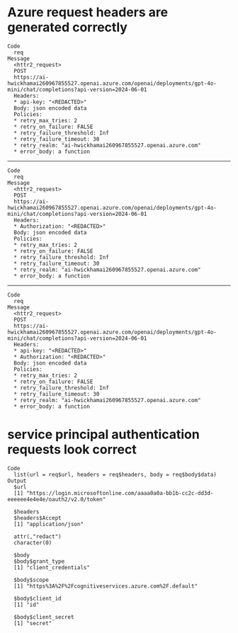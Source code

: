# Azure request headers are generated correctly

    Code
      req
    Message
      <httr2_request>
      POST
      https://ai-hwickhamai260967855527.openai.azure.com/openai/deployments/gpt-4o-mini/chat/completions?api-version=2024-06-01
      Headers:
      * api-key: "<REDACTED>"
      Body: json encoded data
      Policies:
      * retry_max_tries: 2
      * retry_on_failure: FALSE
      * retry_failure_threshold: Inf
      * retry_failure_timeout: 30
      * retry_realm: "ai-hwickhamai260967855527.openai.azure.com"
      * error_body: a function

---

    Code
      req
    Message
      <httr2_request>
      POST
      https://ai-hwickhamai260967855527.openai.azure.com/openai/deployments/gpt-4o-mini/chat/completions?api-version=2024-06-01
      Headers:
      * Authorization: "<REDACTED>"
      Body: json encoded data
      Policies:
      * retry_max_tries: 2
      * retry_on_failure: FALSE
      * retry_failure_threshold: Inf
      * retry_failure_timeout: 30
      * retry_realm: "ai-hwickhamai260967855527.openai.azure.com"
      * error_body: a function

---

    Code
      req
    Message
      <httr2_request>
      POST
      https://ai-hwickhamai260967855527.openai.azure.com/openai/deployments/gpt-4o-mini/chat/completions?api-version=2024-06-01
      Headers:
      * api-key: "<REDACTED>"
      * Authorization: "<REDACTED>"
      Body: json encoded data
      Policies:
      * retry_max_tries: 2
      * retry_on_failure: FALSE
      * retry_failure_threshold: Inf
      * retry_failure_timeout: 30
      * retry_realm: "ai-hwickhamai260967855527.openai.azure.com"
      * error_body: a function

# service principal authentication requests look correct

    Code
      list(url = req$url, headers = req$headers, body = req$body$data)
    Output
      $url
      [1] "https://login.microsoftonline.com/aaaa0a0a-bb1b-cc2c-dd3d-eeeeee4e4e4e/oauth2/v2.0/token"
      
      $headers
      $headers$Accept
      [1] "application/json"
      
      attr(,"redact")
      character(0)
      
      $body
      $body$grant_type
      [1] "client_credentials"
      
      $body$scope
      [1] "https%3A%2F%2Fcognitiveservices.azure.com%2F.default"
      
      $body$client_id
      [1] "id"
      
      $body$client_secret
      [1] "secret"
      
      

